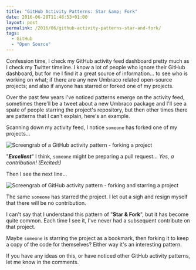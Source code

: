 ```yaml
---
title: "GitHub Activity Patterns: Star &amp; Fork"
date: 2016-06-28T11:48:53+01:00
layout: post
permalink: /2016/06/github-activity-patterns-star-and-fork/
tags:
  - GitHub
  - "Open Source"
---
```


Confession time, I check my GitHub activity feed dashboard pretty much as I check my Twitter timeline. I know a lot of people who ignore their GitHub dashboard, but for me I find it a great source of information... to see who is working on what; if there are any new Umbraco related open-source projects; and also if anyone has starred or forked one of my projects.

Over the past few years I've noticed patterns emerge on the activity feed, sometimes there'll be a tweet about a new Umbraco package and I'll see a spate of people starring the project's repository, but then other times there are patterns that I can't explain, here's an example.

Scanning down my activity feed, I notice `someone` has forked one of my projects...

![Screengrab of a GitHub activity pattern - forking a project](/assets/media/github-activity-pattern-1.png)

"**_Excellent_**" I think, `someone` might be preparing a pull request... _Yes, a contribution! (Excited!)_

Then I see the next line...

![Screengrab of GitHub activity pattern - forking and starring a project](/assets/media/github-activity-pattern-2.png)

The same `someone` has starred the project. I let out a sigh and resign myself that there will be no contribution.

I can't say that I understand this pattern of "**Star &amp; Fork**", but it has become quite common. Each time I see it, I've never had a subsequent contribute on that project.

Maybe `someone` is starring the project as a bookmark, then forking it to keep a copy of the code for themselves?  Either way it's an interesting pattern.

If you have any ideas on this, or have noticed other GitHub activity patterns, let me know in the comments.


